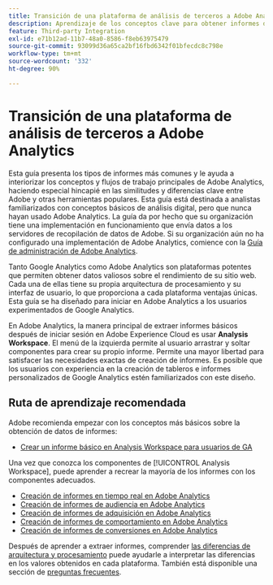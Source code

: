 ```yaml
---
title: Transición de una plataforma de análisis de terceros a Adobe Analytics
description: Aprendizaje de los conceptos clave para obtener informes dirigido a usuarios familiarizados con otras plataformas, como Google Analytics.
feature: Third-party Integration
exl-id: e71b12ad-11b7-48a0-8586-f8eb63975479
source-git-commit: 93099d36a65ca2bf16fbd6342f01bfecdc8c798e
workflow-type: tm+mt
source-wordcount: '332'
ht-degree: 90%

---
```


# Transición de una plataforma de análisis de terceros a Adobe Analytics

Esta guía presenta los tipos de informes más comunes y le ayuda a interiorizar los conceptos y flujos de trabajo principales de Adobe Analytics, haciendo especial hincapié en las similitudes y diferencias clave entre Adobe y otras herramientas populares. Esta guía está destinada a analistas familiarizados con conceptos básicos de análisis digital, pero que nunca hayan usado Adobe Analytics. La guía da por hecho que su organización tiene una implementación en funcionamiento que envía datos a los servidores de recopilación de datos de Adobe. Si su organización aún no ha configurado una implementación de Adobe Analytics, comience con la [Guía de administración de Adobe Analytics](/help/admin/admin-console/first-admin-guide.md).

Tanto Google Analytics como Adobe Analytics son plataformas potentes que permiten obtener datos valiosos sobre el rendimiento de su sitio web. Cada una de ellas tiene su propia arquitectura de procesamiento y su interfaz de usuario, lo que proporciona a cada plataforma ventajas únicas. Esta guía se ha diseñado para iniciar en Adobe Analytics a los usuarios experimentados de Google Analytics.

En Adobe Analytics, la manera principal de extraer informes básicos después de iniciar sesión en Adobe Experience Cloud es usar **Analysis Workspace**. El menú de la izquierda permite al usuario arrastrar y soltar componentes para crear su propio informe. Permite una mayor libertad para satisfacer las necesidades exactas de creación de informes. Es posible que los usuarios con experiencia en la creación de tableros e informes personalizados de Google Analytics estén familiarizados con este diseño.

## Ruta de aprendizaje recomendada

Adobe recomienda empezar con los conceptos más básicos sobre la obtención de datos de informes:

* [Crear un informe básico en Analysis Workspace para usuarios de GA](reports/create-report.md)

Una vez que conozca los componentes de [!UICONTROL Analysis Workspace], puede aprender a recrear la mayoría de los informes con los componentes adecuados.

* [Creación de informes en tiempo real en Adobe Analytics](reports/realtime-reports.md)
* [Creación de informes de audiencia en Adobe Analytics](reports/audience-reports.md)
* [Creación de informes de adquisición en Adobe Analytics](reports/acquisition-reports.md)
* [Creación de informes de comportamiento en Adobe Analytics](reports/behavior-reports.md)
* [Creación de informes de conversiones en Adobe Analytics](reports/conversions-reports.md)

Después de aprender a extraer informes, comprender [las diferencias de arquitectura y procesamiento](processing-differences.md) puede ayudarle a interpretar las diferencias en los valores obtenidos en cada plataforma. También está disponible una sección de [preguntas frecuentes](faq.md).
